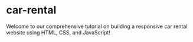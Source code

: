 # car-rental
Welcome to our comprehensive tutorial on building a responsive car rental website using HTML, CSS, and JavaScript!
